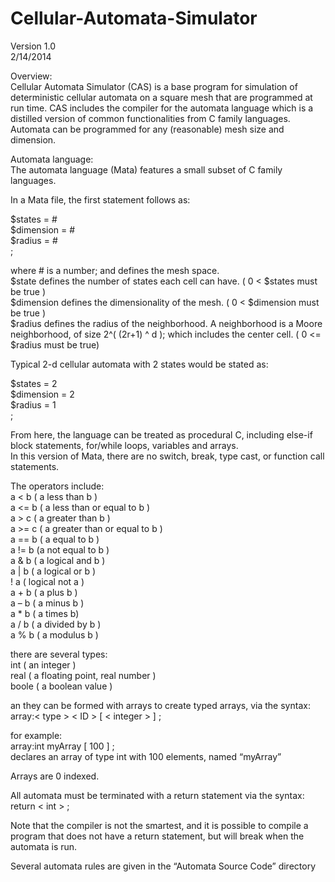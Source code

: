 Cellular-Automata-Simulator
===========================
Version 1.0<br />
2/14/2014

Overview:<br />
Cellular Automata Simulator (CAS) is a base program for simulation of deterministic cellular automata on a square mesh that are programmed at run time. CAS includes the compiler for the automata language which is a distilled version of common functionalities from C family languages. Automata can be programmed for any (reasonable) mesh size and dimension.<br />

Automata language:<br />
The automata language (Mata) features a small subset of C family languages.<br />

In a Mata file, the first statement follows as:<br />

$states = #<br />
$dimension = #<br />
$radius = #<br />
;

where # is a number; and defines the mesh space. <br />
$state defines the number of states each cell can have. ( 0 < $states must be true )<br />
$dimension defines the dimensionality of the mesh. ( 0 < $dimension must be true )<br />
$radius defines the radius of the neighborhood. A neighborhood is a Moore neighborhood, of size 2^( (2r+1) ^ d ); which includes the center cell. ( 0 <= $radius must be true)<br />

Typical 2-d cellular automata with 2 states would be stated as:<br />

$states = 2<br />
$dimension = 2<br />
$radius = 1<br />
;

From here, the language can be treated as procedural C, including else-if block statements, for/while loops, variables and arrays. <br />
In this version of Mata, there are no switch, break, type cast, or function call statements.<br />

The operators include:<br />
a < b	( a less than b )<br />
a <= b	( a less than or equal to b )<br />
a > c	( a greater than b )<br />a >= c	( a greater than or equal to b )<br />
a == b	( a equal to b )<br />
a != b	(a not equal to b )<br />
a & b	( a logical and b )<br />
a | b	( a logical or b )<br />
! a	( logical not a )<br />
a + b	( a plus b )<br />
a – b	( a minus b )<br />
a * b	( a times b)<br />
a / b	( a divided by b )<br />
a % b	( a modulus b )<br />

there are several types:<br />
int	( an integer )<br />
real 	( a floating point, real number )<br />
boole	( a boolean value )<br />

an they can be formed with arrays to create typed arrays, via the syntax:<br />
array:< type > < ID > [ < integer > ] ;<br />

for example:<br />
array:int myArray [ 100 ] ;<br />
declares an array of type int with 100 elements, named “myArray”<br />

Arrays are 0 indexed.


All automata must be terminated with a return statement via the syntax:<br />
return < int > ;<br />


Note that the compiler is not the smartest, and it is possible to compile a program that does not have a return statement, but will break when the automata is run.<br />

Several automata rules are given in the “Automata Source Code” directory<br />



